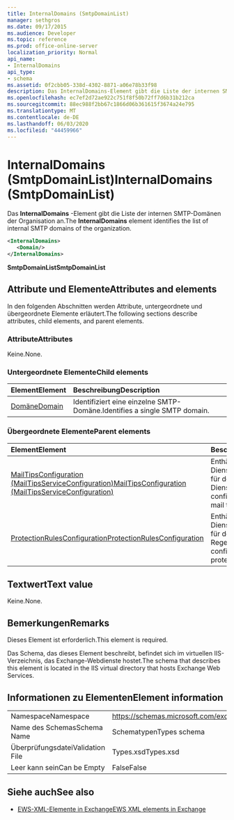 ```yaml
---
title: InternalDomains (SmtpDomainList)
manager: sethgros
ms.date: 09/17/2015
ms.audience: Developer
ms.topic: reference
ms.prod: office-online-server
localization_priority: Normal
api_name:
- InternalDomains
api_type:
- schema
ms.assetid: 0f2cbb05-338d-4302-8871-a06e78b33f98
description: Das InternalDomains-Element gibt die Liste der internen SMTP-Domänen der Organisation an.
ms.openlocfilehash: ec7ef2d72ae922c751f8f50b72ff7d6b31b212ca
ms.sourcegitcommit: 88ec988f2bb67c1866d06b361615f3674a24e795
ms.translationtype: MT
ms.contentlocale: de-DE
ms.lasthandoff: 06/03/2020
ms.locfileid: "44459966"
---
```

# <a name="internaldomains-smtpdomainlist"></a><span data-ttu-id="6f099-103">InternalDomains (SmtpDomainList)</span><span class="sxs-lookup"><span data-stu-id="6f099-103">InternalDomains (SmtpDomainList)</span></span>

<span data-ttu-id="6f099-104">Das **InternalDomains** -Element gibt die Liste der internen SMTP-Domänen der Organisation an.</span><span class="sxs-lookup"><span data-stu-id="6f099-104">The **InternalDomains** element identifies the list of internal SMTP domains of the organization.</span></span> 
  
```XML
<InternalDomains>
   <Domain/>
</InternalDomains>
```

 <span data-ttu-id="6f099-105">**SmtpDomainList**</span><span class="sxs-lookup"><span data-stu-id="6f099-105">**SmtpDomainList**</span></span>
## <a name="attributes-and-elements"></a><span data-ttu-id="6f099-106">Attribute und Elemente</span><span class="sxs-lookup"><span data-stu-id="6f099-106">Attributes and elements</span></span>

<span data-ttu-id="6f099-107">In den folgenden Abschnitten werden Attribute, untergeordnete und übergeordnete Elemente erläutert.</span><span class="sxs-lookup"><span data-stu-id="6f099-107">The following sections describe attributes, child elements, and parent elements.</span></span>
  
### <a name="attributes"></a><span data-ttu-id="6f099-108">Attribute</span><span class="sxs-lookup"><span data-stu-id="6f099-108">Attributes</span></span>

<span data-ttu-id="6f099-109">Keine.</span><span class="sxs-lookup"><span data-stu-id="6f099-109">None.</span></span>
  
### <a name="child-elements"></a><span data-ttu-id="6f099-110">Untergeordnete Elemente</span><span class="sxs-lookup"><span data-stu-id="6f099-110">Child elements</span></span>

|<span data-ttu-id="6f099-111">**Element**</span><span class="sxs-lookup"><span data-stu-id="6f099-111">**Element**</span></span>|<span data-ttu-id="6f099-112">**Beschreibung**</span><span class="sxs-lookup"><span data-stu-id="6f099-112">**Description**</span></span>|
|:-----|:-----|
|[<span data-ttu-id="6f099-113">Domäne</span><span class="sxs-lookup"><span data-stu-id="6f099-113">Domain</span></span>](domain.md) <br/> |<span data-ttu-id="6f099-114">Identifiziert eine einzelne SMTP-Domäne.</span><span class="sxs-lookup"><span data-stu-id="6f099-114">Identifies a single SMTP domain.</span></span>  <br/> |
   
### <a name="parent-elements"></a><span data-ttu-id="6f099-115">Übergeordnete Elemente</span><span class="sxs-lookup"><span data-stu-id="6f099-115">Parent elements</span></span>

|<span data-ttu-id="6f099-116">**Element**</span><span class="sxs-lookup"><span data-stu-id="6f099-116">**Element**</span></span>|<span data-ttu-id="6f099-117">**Beschreibung**</span><span class="sxs-lookup"><span data-stu-id="6f099-117">**Description**</span></span>|
|:-----|:-----|
|[<span data-ttu-id="6f099-118">MailTipsConfiguration (MailTipsServiceConfiguration)</span><span class="sxs-lookup"><span data-stu-id="6f099-118">MailTipsConfiguration (MailTipsServiceConfiguration)</span></span>](mailtipsconfiguration-mailtipsserviceconfiguration.md) <br/> |<span data-ttu-id="6f099-119">Enthält Dienstkonfigurationsinformationen für den e-Mail-Spitzen Dienst.</span><span class="sxs-lookup"><span data-stu-id="6f099-119">Contains service configuration information for the mail tips service.</span></span>  <br/> |
|[<span data-ttu-id="6f099-120">ProtectionRulesConfiguration</span><span class="sxs-lookup"><span data-stu-id="6f099-120">ProtectionRulesConfiguration</span></span>](protectionrulesconfiguration.md) <br/> |<span data-ttu-id="6f099-121">Enthält Dienstkonfigurationsinformationen für den Schutz Regeldienst.</span><span class="sxs-lookup"><span data-stu-id="6f099-121">Contains service configuration information for the protection rules service.</span></span>  <br/> |
   
## <a name="text-value"></a><span data-ttu-id="6f099-122">Textwert</span><span class="sxs-lookup"><span data-stu-id="6f099-122">Text value</span></span>

<span data-ttu-id="6f099-123">Keine.</span><span class="sxs-lookup"><span data-stu-id="6f099-123">None.</span></span>
  
## <a name="remarks"></a><span data-ttu-id="6f099-124">Bemerkungen</span><span class="sxs-lookup"><span data-stu-id="6f099-124">Remarks</span></span>

<span data-ttu-id="6f099-125">Dieses Element ist erforderlich.</span><span class="sxs-lookup"><span data-stu-id="6f099-125">This element is required.</span></span> 
  
<span data-ttu-id="6f099-126">Das Schema, das dieses Element beschreibt, befindet sich im virtuellen IIS-Verzeichnis, das Exchange-Webdienste hostet.</span><span class="sxs-lookup"><span data-stu-id="6f099-126">The schema that describes this element is located in the IIS virtual directory that hosts Exchange Web Services.</span></span>
  
## <a name="element-information"></a><span data-ttu-id="6f099-127">Informationen zu Elementen</span><span class="sxs-lookup"><span data-stu-id="6f099-127">Element information</span></span>

|||
|:-----|:-----|
|<span data-ttu-id="6f099-128">Namespace</span><span class="sxs-lookup"><span data-stu-id="6f099-128">Namespace</span></span>  <br/> |https://schemas.microsoft.com/exchange/services/2006/types  <br/> |
|<span data-ttu-id="6f099-129">Name des Schemas</span><span class="sxs-lookup"><span data-stu-id="6f099-129">Schema Name</span></span>  <br/> |<span data-ttu-id="6f099-130">Schematypen</span><span class="sxs-lookup"><span data-stu-id="6f099-130">Types schema</span></span>  <br/> |
|<span data-ttu-id="6f099-131">Überprüfungsdatei</span><span class="sxs-lookup"><span data-stu-id="6f099-131">Validation File</span></span>  <br/> |<span data-ttu-id="6f099-132">Types.xsd</span><span class="sxs-lookup"><span data-stu-id="6f099-132">Types.xsd</span></span>  <br/> |
|<span data-ttu-id="6f099-133">Leer kann sein</span><span class="sxs-lookup"><span data-stu-id="6f099-133">Can be Empty</span></span>  <br/> |<span data-ttu-id="6f099-134">False</span><span class="sxs-lookup"><span data-stu-id="6f099-134">False</span></span>  <br/> |
   
## <a name="see-also"></a><span data-ttu-id="6f099-135">Siehe auch</span><span class="sxs-lookup"><span data-stu-id="6f099-135">See also</span></span>



- [<span data-ttu-id="6f099-136">EWS-XML-Elemente in Exchange</span><span class="sxs-lookup"><span data-stu-id="6f099-136">EWS XML elements in Exchange</span></span>](ews-xml-elements-in-exchange.md)

